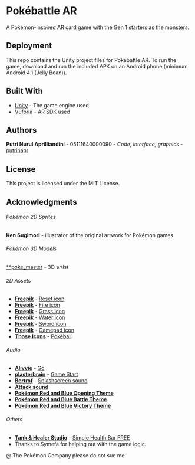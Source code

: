 # Pokébattle AR

A Pokémon-inspired AR card game with the Gen 1 starters as the monsters.

## Deployment

This repo contains the Unity project files for Pokébattle AR.
To run the game, download and run the included APK on an Android phone (minimum Android 4.1 (Jelly Bean)).

## Built With

* [Unity](https://unity3d.com/get-unity/download/archive) - The game engine used
* [Vuforia](https://developer.vuforia.com/downloads/sdk) - AR SDK used

## Authors

**Putri Nurul Aprilliandini** - 05111640000090 - *Code, interface, graphics* - [putrinapr](https://github.com/putrinapr)

## License

This project is licensed under the MIT License.

## Acknowledgments

###### Pokémon 2D Sprites

**Ken Sugimori** - illustrator of the original artwork for Pokémon games

###### Pokémon 3D Models

[**poke_master](https://free3d.com/user/poke_master) - 3D artist

###### 2D Assets

* [**Freepik**](https://www.flaticon.com/authors/freepik) - [Reset icon](https://www.flaticon.com/free-icon/rotating-arrow-to-the-left_17071)
* [**Freepik**](https://www.flaticon.com/authors/freepik) - [Fire icon](https://www.flaticon.com/free-icon/rotating-arrow-to-the-left_17071)
* [**Freepik**](https://www.flaticon.com/authors/freepik) - [Grass icon](https://www.flaticon.com/free-icon/grass_346213)
* [**Freepik**](https://www.flaticon.com/authors/freepik) - [Water icon](https://www.flaticon.com/free-icon/drop_414974)
* [**Freepik**](https://www.flaticon.com/authors/freepik) - [Sword icon](https://www.flaticon.com/free-icon/sword_2282636)
* [**Freepik**](https://www.flaticon.com/authors/freepik) - [Gamepad icon](https://www.flaticon.com/free-icon/gamepad_2285844)
* [**Those Icons**](https://www.flaticon.com/authors/those-icons) - [Pokéball](https://www.flaticon.com/free-icon/pokemon-go_813459)

###### Audio

* [**Alivvie**](https://freesound.org/people/Alivvie/) - [Go](https://freesound.org/people/Alivvie/sounds/451272/)
* [**plasterbrain**](https://freesound.org/people/plasterbrain/) - [Game Start](https://freesound.org/people/plasterbrain/sounds/243020/)
* [**Bertrof**](https://freesound.org/people/Bertrof/) - [Splashscreen sound](https://freesound.org/people/Bertrof/sounds/131660/)
* [**Attack sound**](https://downloads.khinsider.com/game-soundtracks/album/pokemon-sfx-gen-1-red-blue-attack-move-sounds-sfx/Cut.mp3)
* [**Pokémon Red and Blue Opening Theme**](https://www.youtube.com/watch?v=NdJQopRuH1E&t=1s)
* [**Pokémon Red and Blue Battle Theme**](https://www.youtube.com/watch?v=2Jmty_NiaXc&t=21s)
* [**Pokémon Red and Blue Victory Theme**](https://www.youtube.com/watch?v=NFch6XO5I_c)

###### Others

* [**Tank & Healer Studio**](https://assetstore.unity.com/publishers/10612) - [Simple Health Bar FREE](https://assetstore.unity.com/packages/tools/gui/simple-health-bar-free-95420)
* Thanks to Symefa for helping out with the game logic.

@ The Pokémon Company please do not sue me